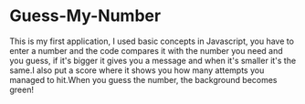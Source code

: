 # Guess-My-Number
This is my first application, I used basic concepts in Javascript, you have to enter a number and the code compares it with the number you need and you guess, if it's bigger it gives you a message and when it's smaller it's the same.I also put a score where it shows you how many attempts you managed to hit.When you guess the number, the background becomes green!
